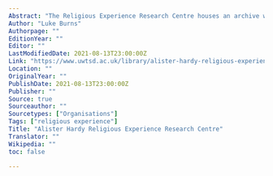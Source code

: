 ```yaml
---
Abstract: "The Religious Experience Research Centre houses an archive with over 6,000 accounts of first-hand experiences of people from across the world who had a spiritual or religious experience."
Author: "Luke Burns"
Authorpage: ""
EditionYear: ""
Editor: ""
LastModifiedDate: 2021-08-13T23:00:00Z
Link: "https://www.uwtsd.ac.uk/library/alister-hardy-religious-experience-research-centre/"
Location: ""
OriginalYear: ""
PublishDate: 2021-08-13T23:00:00Z
Publisher: ""
Source: true
Sourceauthor: ""
Sourcetypes: ["Organisations"]
Tags: ["religious experience"]
Title: "Alister Hardy Religious Experience Research Centre"
Translator: ""
Wikipedia: ""
toc: false

---
```


